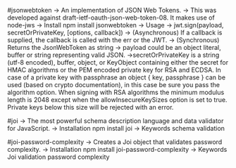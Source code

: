 #jsonwebtoken
-> An implementation of JSON Web Tokens.
-> This was developed against draft-ietf-oauth-json-web-token-08. It makes use of node-jws
-> Install
npm install jsonwebtoken
-> Usage
-> jwt.sign(payload, secretOrPrivateKey, [options, callback])
-> (Asynchronous) If a callback is supplied, the callback is called with the err or the JWT.
-> (Synchronous) Returns the JsonWebToken as string
-> payload could be an object literal, buffer or string representing valid JSON.
->secretOrPrivateKey is a string (utf-8 encoded), buffer, object, or KeyObject containing either the secret for HMAC algorithms or the PEM encoded private key for RSA and ECDSA. In case of a private key with passphrase an object { key, passphrase } can be used (based on crypto documentation), in this case be sure you pass the algorithm option. When signing with RSA algorithms the minimum modulus length is 2048 except when the allowInsecureKeySizes option is set to true. Private keys below this size will be rejected with an error.


#joi
-> The most powerful schema description language and data validator for JavaScript.
-> Installation
npm install joi
-> Keywords
schema validation

#joi-password-complexity
-> Creates a Joi object that validates password complexity.
-> Installation
npm install joi-password-complexity
-> Keywords
Joi validation password complexity